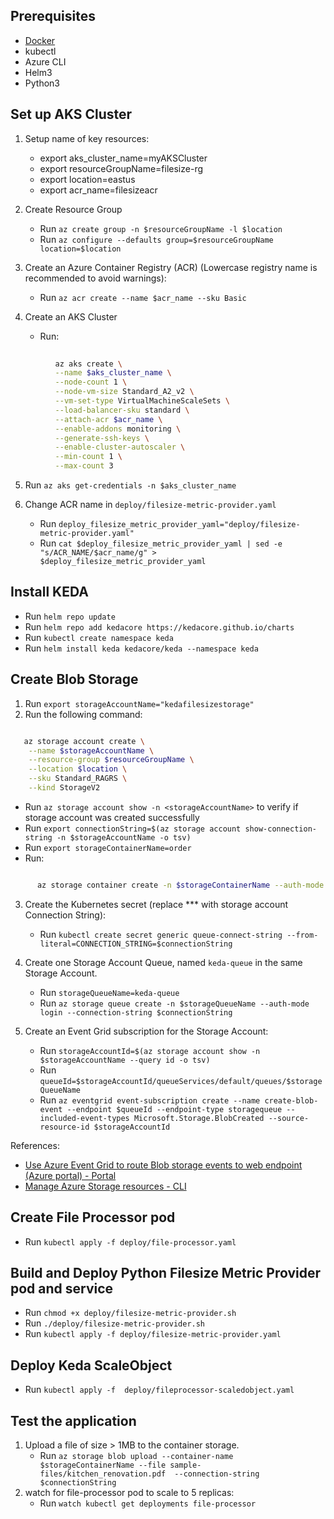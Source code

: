 ## Prerequisites

* [Docker](https://docs.docker.com/engine/install/)
* kubectl
* Azure CLI
* Helm3
* Python3

## Set up AKS Cluster

1. Setup name of key resources:
   * export aks_cluster_name=myAKSCluster
   * export resourceGroupName=filesize-rg
   * export location=eastus
   * export acr_name=filesizeacr

2. Create Resource Group
   * Run `az create group -n $resourceGroupName -l $location`
   * Run `az configure --defaults group=$resourceGroupName location=$location`

3. Create an Azure Container Registry (ACR) (Lowercase registry name is recommended to avoid warnings):
   * Run `az acr create --name $acr_name --sku Basic`

4. Create an AKS Cluster
   * Run: 
```bash
   
          az aks create \
          --name $aks_cluster_name \
          --node-count 1 \
          --node-vm-size Standard_A2_v2 \
          --vm-set-type VirtualMachineScaleSets \
          --load-balancer-sku standard \
          --attach-acr $acr_name \
          --enable-addons monitoring \
          --generate-ssh-keys \
          --enable-cluster-autoscaler \
          --min-count 1 \
          --max-count 3
```

5. Run `az aks get-credentials -n $aks_cluster_name`

6. Change ACR name in `deploy/filesize-metric-provider.yaml`
   * Run `deploy_filesize_metric_provider_yaml="deploy/filesize-metric-provider.yaml"`
   * Run `cat $deploy_filesize_metric_provider_yaml | sed -e "s/ACR_NAME/$acr_name/g" > $deploy_filesize_metric_provider_yaml`

## Install KEDA

* Run `helm repo update`
* Run `helm repo add kedacore https://kedacore.github.io/charts`
* Run `kubectl create namespace keda`
* Run `helm install keda kedacore/keda --namespace keda`

## Create Blob Storage

1. Run `export storageAccountName="kedafilesizestorage"`
2. Run the following command:

```bash

   az storage account create \
    --name $storageAccountName \
    --resource-group $resourceGroupName \
    --location $location \
    --sku Standard_RAGRS \
    --kind StorageV2
```

   * Run `az storage account show -n <storageAccountName>` to verify if storage account was created successfully
   * Run `export connectionString=$(az storage account show-connection-string -n $storageAccountName -o tsv)`
   * Run `export storageContainerName=order`
   * Run:

```bash

      az storage container create -n $storageContainerName --auth-mode login --connection-string $connectionString
```

3. Create the Kubernetes secret (replace *** with storage account Connection String):
    * Run `kubectl create secret generic queue-connect-string --from-literal=CONNECTION_STRING=$connectionString`

4. Create one Storage Account Queue, named `keda-queue` in the same Storage Account.
    * Run `storageQueueName=keda-queue`
    * Run `az storage queue create -n $storageQueueName --auth-mode login --connection-string $connectionString`

5. Create an Event Grid subscription for the Storage Account:
   * Run `storageAccountId=$(az storage account show -n $storageAccountName --query id -o tsv)`
   * Run `queueId=$storageAccountId/queueServices/default/queues/$storageQueueName`
   * Run `az eventgrid event-subscription create --name create-blob-event --endpoint $queueId --endpoint-type storagequeue --included-event-types Microsoft.Storage.BlobCreated --source-resource-id $storageAccountId`

References:

* [Use Azure Event Grid to route Blob storage events to web endpoint (Azure portal) - Portal](https://docs.microsoft.com/en-us/azure/event-grid/blob-event-quickstart-portal)
* [Manage Azure Storage resources - CLI](https://docs.microsoft.com/en-us/cli/azure/storage?view=azure-cli-latest)

## Create File Processor pod

* Run `kubectl apply -f deploy/file-processor.yaml`

## Build and Deploy Python Filesize Metric Provider pod and service

* Run `chmod +x deploy/filesize-metric-provider.sh`
* Run `./deploy/filesize-metric-provider.sh`
* Run `kubectl apply -f deploy/filesize-metric-provider.yaml`

## Deploy Keda ScaleObject

* Run `kubectl apply -f  deploy/fileprocessor-scaledobject.yaml`

## Test the application

1. Upload a file of size > 1MB to the container storage.
   * Run `az storage blob upload --container-name $storageContainerName --file sample-files/kitchen_renovation.pdf  --connection-string $connectionString`
2. watch for file-processor pod to scale to 5 replicas:
   * Run `watch kubectl get deployments file-processor`
